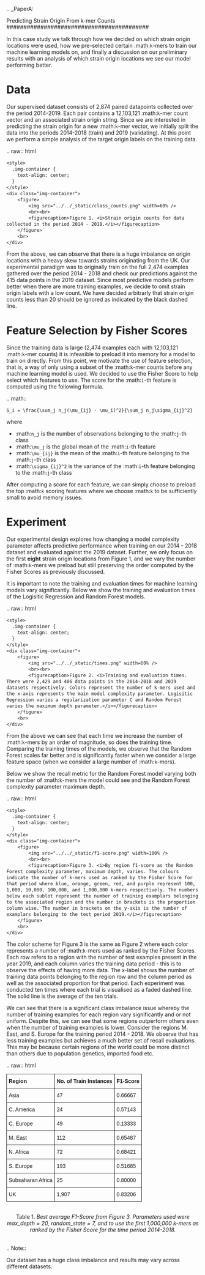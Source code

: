 .. _PaperA:

Predicting Strain Origin From k-mer Counts
##########################################

In this case study we talk through how we decided on which strain origin locations were used, how we pre-selected certain :math:`k`-mers to train our machine learning models on, and finally a discussion on our preliminary results with an analysis of which strain origin locations we see our model performing better.

Data
====

Our supervised dataset consists of 2,874 paired datapoints collected over the period 2014-2019. Each pair contains a 12,103,121 :math:`k`-mer count vector and an associated strain origin string. Since we are interested in predicting the strain origin for a new :math:`k`-mer vector, we initially split the data into the periods 2014-2018 (train) and 2019 (validating). At this point we perform a simple analysis of the target origin labels on the training data.

.. raw:: html

    <style>
      .img-container {
        text-align: center;
      }
    </style>
    <div class="img-container">
        <figure>
            <img src="../../_static/class_counts.png" width=60% />
            <br><br>
            <figurecaption>Figure 1. <i>Strain origin counts for data collected in the period 2014 - 2018.</i></figurecaption>
        </figure>
        <br>
    </div>

From the above, we can observe that there is a huge imbalance on origin locations with a heavy skew towards strains originating from the UK. Our experimental paradigm was to originally train on the full 2,474 examples gathered over the period 2014 - 2018 and check our predictions against the 415 data points in the 2019 dataset. Since most predictive models perform better when there are more training examples, we decide to omit strain origin labels with a low count. We have decided arbitrarly that strain origin counts less than 20 should be ignored as indicated by the black dashed line.

Feature Selection by Fisher Scores
==================================

Since the training data is large (2,474 examples each with 12,103,121 :math:`k`-mer counts) it is infeasible to preload it into memory for a model to train on directly. From this point, we motivate the use of feature selection, that is, a way of only using a subset of the :math:`k`-mer counts before any machine learning model is used. We decided to use the Fisher Score to help select which features to use. The score for the :math:`i`-th feature is computed using the following formula.

.. math::

    S_i = \frac{\sum_j n_j(\mu_{ij} - \mu_i)^2}{\sum_j n_j\sigma_{ij}^2}

where

+ :math:`n_j` is the number of observations belonging to the :math:`j`-th class
+ :math:`\mu_j` is the global mean of the :math:`i`-th feature
+ :math:`\mu_{ij}` is the mean of the :math:`i`-th feature belonging to the :math:`j`-th class
+ :math:`\sigma_{ij}^2` is the variance of the :math:`i`-th feature belonging to the :math:`j`-th class
  
After computing a score for each feature, we can simply choose to preload the top :math:`k` scoring features where we choose :math:`k` to be sufficiently small to avoid memory issues.

Experiment
=====================


Our experimental design explores how changing a model complexity parameter affects predictive performance when training on our 2014 - 2018 dataset and evaluated against the 2019 dataset. Further, we only focus on the first **eight** strain origin locations from Figure 1, and we vary the number of :math:`k`-mers we preload but still preserving the order computed by the Fisher Scores as previously discussed.

It is important to note the training and evaluation times for machine learning models vary significantly. Below we show the training and evaluation times of the Logisitic Regression and Random Forest models.


.. raw:: html

    <style>
      .img-container {
        text-align: center;
      }
    </style>
    <div class="img-container">
        <figure>
            <img src="../../_static/times.png" width=60% />
            <br><br>
            <figurecaption>Figure 2. <i>Training and evaluation times. There were 2,429 and 406 data points in the 2014-2018 and 2019 datasets respectively. Colors represent the number of k-mers used and the x-axis represents the main model complexity parameter. Logisitic Regression varies a regularization parameter C and Random Forest varies the maximum depth parameter.</i></figurecaption>
        </figure>
        <br>
    </div>

From the above we can see that each time we increase the number of :math:`k`-mers by an order of magnitude, so does the training time. Comparing the training times of the models, we observe that the Random Forest scales far better and is significantly faster when we consider a large feature space (when we consider a large number of :math:`k`-mers).

Below we show the recall metric for the Random Forest model varying both the number of :math:`k`-mers the model could see and the Random Forest complexity parameter maximum depth.

.. raw:: html

    <style>
      .img-container {
        text-align: center;
      }
    </style>
    <div class="img-container">
        <figure>
            <img src="../../_static/f1-score.png" width=100% />
            <br><br>
            <figurecaption>Figure 3. <i>By region f1-score as the Random Forest complexity parameter, maximum depth, varies. The colours indicate the number of k-mers used as ranked by the Fisher Score for that period where blue, orange, green, red, and purple represent 100, 1,000, 10,000, 100,000, and 1,000,000 k-mers respectively. The numbers below each sublot represent the number of training examplars belonging to the associated region and the number in brackets is the proportion column wise. The number in brackets on the y-axis is the number of examplars belonging to the test period 2019.</i></figurecaption>
        </figure>
        <br>
    </div>

The color scheme for Figure 3 is the same as Figure 2 where each color represents a number of :math:`k`-mers used as ranked by the Fisher Scores. Each row refers to a region with the number of test examples present in the year 2019, and each column varies the training data period - this is to observe the effects of having more data. The x-label shows the number of training data points belonging to the region row and the column period as well as the associated proportion for that period. Each experiment was conducted ten times where each trial is visualised as a faded dashed line. The solid line is the average of the ten trials.

We can see that there is a significant class imbalance issue whereby the number of training examples for each region vary significantly and or not uniform. Despite this, we can see that some regions outperform others even when the number of training examples is lower. Consider the regions M. East, and S. Europe for the training period 2014 - 2018. We observe that has less training examples but achieves a much better set of recall evaluations. This may be because certain regions of the world could be more distinct than others due to population genetics, imported food etc.

.. raw:: html

  <style type="text/css">
  .tg  {border-collapse:collapse;border-spacing:0;margin-left: auto; margin-right: auto;}
  .tg td{border-color:black;border-style:solid;border-width:1px;font-family:Arial, sans-serif;font-size:14px;
    overflow:hidden;padding:10px 5px;word-break:normal;}
  .tg th{border-color:black;border-style:solid;border-width:1px;font-family:Arial, sans-serif;font-size:14px;
    font-weight:normal;overflow:hidden;padding:10px 5px;word-break:normal;}
  .tg .tg-1wig{font-weight:bold;text-align:left;vertical-align:top}
  .tg .tg-0lax{text-align:left;vertical-align:top}
  </style>
  <table class="tg">
  <thead>
    <tr>
      <th class="tg-1wig">Region</th>
      <th class="tg-1wig">No. of Train Instances</th>
      <th class="tg-1wig">F1-Score</th>
    </tr>
  </thead>
  <tbody>
    <tr>
      <td class="tg-0lax">Asia</td>
      <td class="tg-0lax">47</td>
      <td class="tg-0lax">0.66667</td>
    </tr>
    <tr>
      <td class="tg-0lax">C. America</td>
      <td class="tg-0lax">24</td>
      <td class="tg-0lax">0.57143</td>
    </tr>
    <tr>
      <td class="tg-0lax">C. Europe</td>
      <td class="tg-0lax">49</td>
      <td class="tg-0lax">0.13333</td>
    </tr>
    <tr>
      <td class="tg-0lax">M. East</td>
      <td class="tg-0lax">112</td>
      <td class="tg-0lax">0.65487</td>
    </tr>
    <tr>
      <td class="tg-0lax">N. Africa</td>
      <td class="tg-0lax">72</td>
      <td class="tg-0lax">0.68421</td>
    </tr>
    <tr>
      <td class="tg-0lax">S. Europe</td>
      <td class="tg-0lax">193</td>
      <td class="tg-0lax">0.51685</td>
    </tr>
    <tr>
      <td class="tg-0lax">Subsaharan Africa</td>
      <td class="tg-0lax">25</td>
      <td class="tg-0lax">0.80000</td>
    </tr>
    <tr>
      <td class="tg-0lax">UK</td>
      <td class="tg-0lax">1,907</td>
      <td class="tg-0lax">0.83206</td>
    </tr>
  </tbody>
  </table>
  <br>
  <center>
  <figurecaption>Table 1. <i>Best average F1-Score from Figure 3. Parameters used were max_depth = 20, random_state = 7, and to use the first 1,000,000 k-mers as ranked by the Fisher Score for the time period 2014-2018.</i></figurecaption>
  </center>
  <br>

.. Note::

  Our dataset has a huge class imbalance and results may vary across different datasets.
